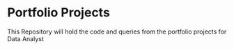 # Portfolio Projects
This Repository will hold the code and queries from the 
portfolio projects for Data Analyst
